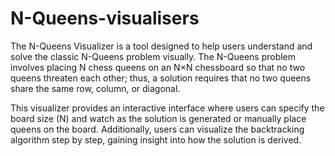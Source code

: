 # N-Queens-visualisers
The N-Queens Visualizer is a tool designed to help users understand and solve the classic N-Queens problem visually. The N-Queens problem involves placing N chess queens on an N×N chessboard so that no two queens threaten each other; thus, a solution requires that no two queens share the same row, column, or diagonal.

This visualizer provides an interactive interface where users can specify the board size (N) and watch as the solution is generated or manually place queens on the board. Additionally, users can visualize the backtracking algorithm step by step, gaining insight into how the solution is derived.
